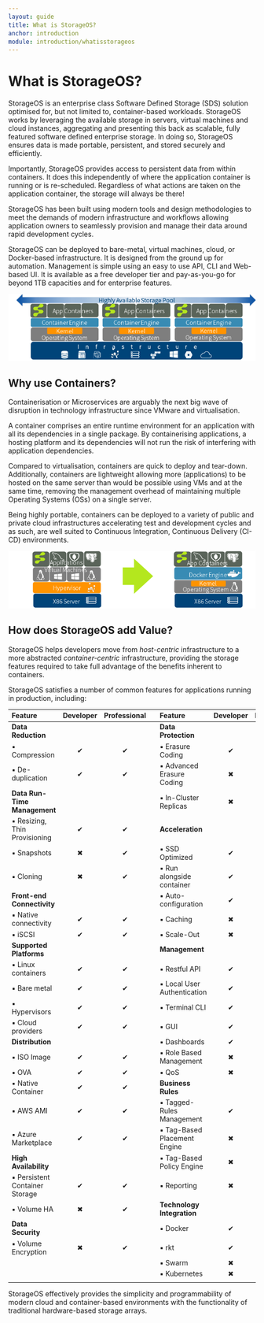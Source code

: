```yaml
---
layout: guide
title: What is StorageOS?
anchor: introduction
module: introduction/whatisstorageos
---
```


# What is StorageOS?

StorageOS is an enterprise class Software Defined Storage (SDS) solution optimised for, but not limited to, container-based workloads.  StorageOS works by leveraging the available storage in servers, virtual machines and cloud instances, aggregating and presenting this back as scalable, fully featured software defined enterprise storage.  In doing so, StorageOS ensures data is made portable, persistent, and stored securely and efficiently.

Importantly, StorageOS provides access to persistent data from within containers.  It does this independently of where the application container is running or is re-scheduled.  Regardless of what actions are taken on the application container, the storage will always be there!

StorageOS has been built using modern tools and design methodologies to meet the demands of modern infrastructure and workflows allowing application owners to seamlessly provision and manage their data around rapid development cycles.

StorageOS can be deployed to bare-metal, virtual machines, cloud, or Docker-based infrastructure.  It is designed from the ground up for automation.  Management is simple using an easy to use API, CLI and Web-based UI.  It is available as a free developer tier and pay-as-you-go for beyond 1TB capacities and for enterprise features.

![image](/images/docs/started/storageosinfra.png)

## Why use Containers?
Containerisation or Microservices are arguably the next big wave of disruption in technology infrastructure since VMware and virtualisation.

A container comprises an entire runtime environment for an application with all its dependencies in a single package.  By containerising applications, a hosting platform and its dependencies will not run the risk of interfering with application dependencies.

Compared to virtualisation, containers are quick to deploy and tear-down.  Additionally, containers are lightweight allowing more (applications) to be hosted on the same server than would be possible using VMs and at the same time, removing the management overhead of maintaining multiple Operating Systems (OSs) on a single server.

Being highly portable, containers can be deployed to a variety of public and private cloud infrastructures accelerating test and development cycles and as such, are well suited to Continuous Integration, Continuous Delivery (CI-CD) environments.

![image](/images/docs/started/containers.png)

## How does StorageOS add Value?

StorageOS helps developers move from *host-centric* infrastructure to a more abstracted *container-centric* infrastructure, providing the storage features required to take full advantage of the benefits inherent to containers.

StorageOS satisfies a number of common features for applications running in production, including:

| Feature                         |   Developer  | Professional |  |Feature                          |   Developer  | Professional |
|:--------------------------------|:------------:|:------------:|:-|:--------------------------------|:------------:|:------------:|
| **Data Reduction**              |              |              |  | **Data Protection**             |              |              |
|   ▪︎ Compression                 |   &#x2714;   |   &#x2714;   |  |   ▪︎ Erasure Coding              |   &#x2714;   |   &#x2714;   |
|   ▪︎ De-duplication              |   &#x2714;   |   &#x2714;   |  |   ▪︎ Advanced Erasure Coding     |   &#x2716;   |   &#x2714;   |
| **Data Run-Time Management**    |              |              |  |   ▪︎ In-Cluster Replicas         |   &#x2716;   |   &#x2714;   |
|   ▪︎ Resizing, Thin Provisioning |   &#x2714;   |   &#x2714;   |  | **Acceleration**                |              |              |
|   ▪︎ Snapshots                   |   &#x2716;   |   &#x2714;   |  |   ▪︎ SSD Optimized               |   &#x2714;   |   &#x2714;   |
|   ▪︎ Cloning                     |   &#x2716;   |   &#x2714;   |  |   ▪︎ Run alongside container     |   &#x2714;   |   &#x2714;   |
| **Front-end Connectivity**      |              |              |  |   ▪︎ Auto-configuration          |   &#x2714;   |   &#x2714;   |
|   ▪︎ Native connectivity         |   &#x2714;   |   &#x2714;   |  |   ▪︎ Caching                     |   &#x2716;   |   &#x2714;   |
|   ▪︎ iSCSI                       |   &#x2714;   |   &#x2714;   |  |   ▪︎ Scale-Out                   |   &#x2716;   |   &#x2714;   |
| **Supported Platforms**         |              |              |  | **Management**                  |              |              |
|   ▪︎ Linux containers            |   &#x2714;   |   &#x2714;   |  |   ▪︎ Restful API                 |   &#x2714;   |   &#x2714;   |
|   ▪︎ Bare metal                  |   &#x2714;   |   &#x2714;   |  |   ▪︎ Local User Authentication   |   &#x2714;   |   &#x2714;   |
|   ▪︎ Hypervisors                 |   &#x2714;   |   &#x2714;   |  |   ▪︎ Terminal CLI                |   &#x2714;   |   &#x2714;   |
|   ▪︎ Cloud providers             |   &#x2714;   |   &#x2714;   |  |   ▪︎ GUI                         |   &#x2714;   |   &#x2714;   |
| **Distribution**                |              |              |  |   ▪︎ Dashboards                  |   &#x2714;   |   &#x2714;   |
|   ▪︎ ISO Image                   |   &#x2714;   |   &#x2714;   |  |   ▪︎ Role Based Management       |   &#x2716;   |   &#x2714;   |
|   ▪︎ OVA                         |   &#x2714;   |   &#x2714;   |  |   ▪︎ QoS                         |   &#x2716;   |   &#x2714;   |
|   ▪︎ Native Container            |   &#x2714;   |   &#x2714;   |  | **Business Rules**              |              |              |
|   ▪︎ AWS AMI                     |   &#x2714;   |   &#x2714;   |  |   ▪︎ Tagged-Rules Management     |   &#x2714;   |   &#x2714;   |
|   ▪︎ Azure Marketplace           |   &#x2714;   |   &#x2714;   |  |   ▪︎ Tag-Based Placement Engine  |   &#x2716;   |   &#x2714;   |
| **High Availability**           |              |              |  |   ▪︎ Tag-Based Policy Engine     |   &#x2716;   |   &#x2714;   |
|   ▪︎ Persistent Container Storage|   &#x2714;   |   &#x2714;   |  |   ▪︎ Reporting                   |   &#x2716;   |   &#x2714;   |
|   ▪︎ Volume HA                   |   &#x2716;   |   &#x2714;   |  | **Technology Integration**      |              |              |
| **Data Security**               |              |              |  |   ▪︎ Docker                      |   &#x2714;   |   &#x2714;   |
|   ▪︎ Volume Encryption           |   &#x2716;   |   &#x2714;   |  |   ▪︎ rkt                         |   &#x2714;   |   &#x2714;   |
|                                 |              |              |  |   ▪︎ Swarm                       |   &#x2716;   |   &#x2714;   |
|                                 |              |              |  |   ▪︎ Kubernetes                  |   &#x2716;   |   &#x2714;   |
|                                 |              |              |  |                                 |              |              | 

StorageOS effectively provides the simplicity and programmability of modern cloud and container-based environments with the functionality of traditional hardware-based storage arrays.


